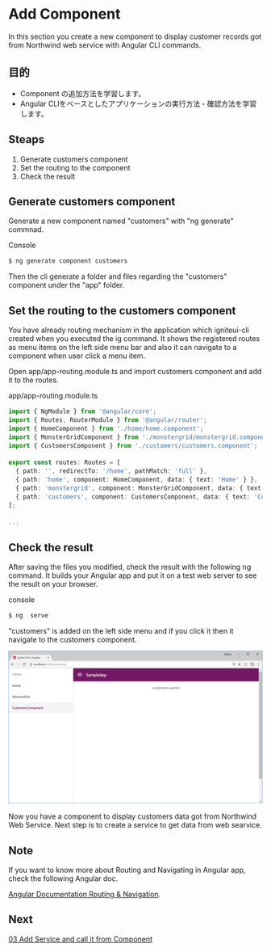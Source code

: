 # Add Component

In this section you create a new component to display customer records got from Northwind web service with Angular CLI commands.

## 目的
- Component の追加方法を学習します。
- Angular CLIをベースとしたアプリケーションの実行方法・確認方法を学習します。

## Steaps
1. Generate customers component
2. Set the routing to the component
3. Check the result

## Generate customers component

Generate a new component named "customers" with "ng generate" commnad.

Console

```sh
$ ng generate component customers
```

Then the cli generate a folder and files regarding the "customers" component under the "app" folder.

## Set the routing to the customers component

You have already routing mechanism in the application which igniteui-cli created when you executed the ig command. It shows the registered routes as menu items on the left side menu bar and also it can navigate to a component when user click a menu item.

Open app/app-routing.module.ts and import customers component and add it to the routes. 

app/app-routing.module.ts

```ts
import { NgModule } from '@angular/core';
import { Routes, RouterModule } from '@angular/router';
import { HomeComponent } from './home/home.component';
import { MonsterGridComponent } from './monstergrid/monstergrid.component';
import { CustomersComponent } from './customers/customers.component';

export const routes: Routes = [
  { path: '', redirectTo: '/home', pathMatch: 'full' },
  { path: 'home', component: HomeComponent, data: { text: 'Home' } },
  { path: 'monstergrid', component: MonsterGridComponent, data: { text: 'MonsterGrid' } },
  { path: 'customers', component: CustomersComponent, data: { text: 'Customers' } }
];

...
```
## Check the result

After saving the files you modified, check the result with the following ng command. It builds your Angular app and put it on a test web server to see the result on your browser.

console

```sh
$ ng  serve
```
"customers" is added on the left side menu and if you click it then it navigate to the customers component.

![](assets/02-01.png)

Now you have a component to display customers data got from Northwind Web Service. Next step is to create a service to get data from web searvice.

## Note
If you want to know more about Routing and Navigating in Angular app, check the following Angular doc.

[Angular Documentation Routing & Navigation](https://angular.io/guide/router).


## Next
[03 Add Service and call it from Component](03-Add-Service-and-call-it-from-Component.md)


